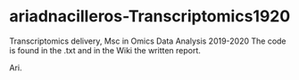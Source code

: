 # ariadnacilleros-Transcriptomics1920
Transcriptomics delivery, Msc in Omics Data Analysis 2019-2020
The code is found in the .txt and in the Wiki the written report. 

Ari.
